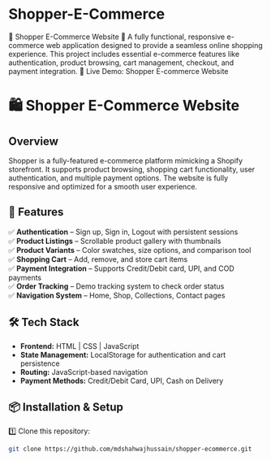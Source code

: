 # Shopper-E-Commerce
🚀 Shopper E-Commerce Website 🚀 A fully functional, responsive e-commerce web application designed to provide a seamless online shopping experience. This project includes essential e-commerce features like authentication, product browsing, cart management, checkout, and payment integration. 🔗 Live Demo: Shopper E-commerce Website

# 🛍️ Shopper E-Commerce Website  

## Overview  
Shopper is a fully-featured e-commerce platform mimicking a Shopify storefront. It supports product browsing, shopping cart functionality, user authentication, and multiple payment options. The website is fully responsive and optimized for a smooth user experience.  

## 🌟 Features  
✅ **Authentication** – Sign up, Sign in, Logout with persistent sessions  
✅ **Product Listings** – Scrollable product gallery with thumbnails  
✅ **Product Variants** – Color swatches, size options, and comparison tool  
✅ **Shopping Cart** – Add, remove, and store cart items  
✅ **Payment Integration** – Supports Credit/Debit card, UPI, and COD payments  
✅ **Order Tracking** – Demo tracking system to check order status  
✅ **Navigation System** – Home, Shop, Collections, Contact pages  

## 🛠️ Tech Stack  
- **Frontend:** HTML | CSS | JavaScript  
- **State Management:** LocalStorage for authentication and cart persistence  
- **Routing:** JavaScript-based navigation  
- **Payment Methods:** Credit/Debit Card, UPI, Cash on Delivery  

## 📦 Installation & Setup  
1️⃣ Clone this repository:  
```sh
git clone https://github.com/mdshahwajhussain/shopper-ecommerce.git
